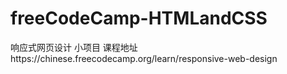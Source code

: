 # freeCodeCamp-HTMLandCSS
响应式网页设计 小项目
课程地址https://chinese.freecodecamp.org/learn/responsive-web-design
